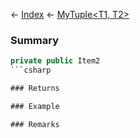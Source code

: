 ← [Index](Api-Index) ← [MyTuple<T1, T2>](VRage.MyTuple`2)

### Summary

```csharp
private public Item2
```csharp

### Returns

### Example

### Remarks


